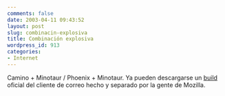 ```yaml
---
comments: false
date: 2003-04-11 09:43:52
layout: post
slug: combinacin-explosiva
title: Combinación explosiva
wordpress_id: 913
categories:
- Internet
---
```


Camino + Minotaur / Phoenix + Minotaur. Ya pueden descargarse un [build](http://ftp.mozilla.org/pub/minotaur/) oficial del cliente de correo hecho y separado por la gente de Mozilla.




 
